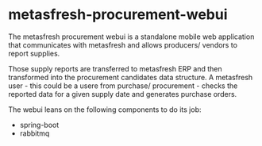
# metasfresh-procurement-webui

The metasfresh procurement webui is a standalone mobile web application that communicates with metasfresh and allows producers/ vendors to report supplies.

Those supply reports are transferred to metasfresh ERP and then transformed into the procurement candidates data structure. A metasfresh user - this could be a usere from purchase/ procurement - checks the reported data for a given supply date and generates purchase orders.

The webui leans on the following components to do its job:

* spring-boot
* rabbitmq
